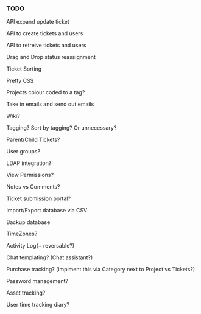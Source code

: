 ### TODO

API expand update ticket

API to create tickets and users

API to retreive tickets and users

Drag and Drop status reassignment

Ticket Sorting

Pretty CSS

Projects colour coded to a tag?

Take in emails and send out emails

Wiki?

Tagging? Sort by tagging? Or unnecessary?

Parent/Child Tickets?

User groups?

LDAP integration?

View Permissions?

Notes vs Comments?

Ticket submission portal?

Import/Export database via CSV

Backup database

TimeZones?

Activity Log(+ reversable?)

Chat templating? (Chat assistant?)

Purchase tracking? (implment this via Category next to Project vs Tickets?)

Password management?

Asset tracking?

User time tracking diary?